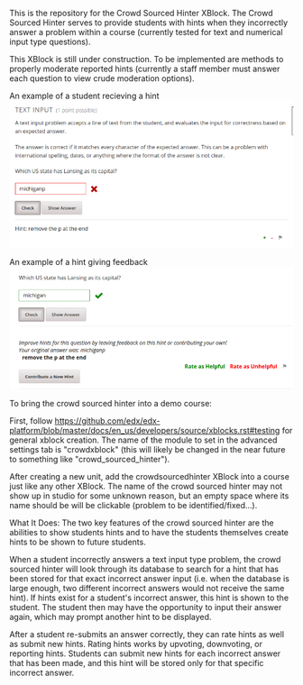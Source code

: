 This is the repository for the Crowd Sourced Hinter XBlock. The Crowd Sourced Hinter serves to provide students with hints when they incorrectly answer a problem within a course (currently tested for text and numerical input type questions).

This XBlock is still under construction. To be implemented are methods to properly moderate reported hints (currently a staff member must answer each question to view crude moderation options).

An example of a student recieving a hint 
![CrowdSourcedHinter Hint Screenshot](crowdsourcedhinter_hint.png)


An example of a hint giving feedback
![CrowdSourcedHinter Student Feedback Screenshot](crowdsourcedhinter_feedback.png)

To bring the crowd sourced hinter into a demo course:

First, follow https://github.com/edx/edx-platform/blob/master/docs/en_us/developers/source/xblocks.rst#testing for general xblock creation.
The name of the module to set in the advanced settings tab is "crowdxblock" (this will likely be changed in the near future to something like "crowd_sourced_hinter").

After creating a new unit, add the crowdsourcedhinter XBlock into a course just like any other XBlock. The name of the crowd sourced hinter may not show up in studio for some unknown reason, but an empty space where its name should be will be clickable (problem to be identified/fixed...).

What It Does:
The two key features of the crowd sourced hinter are the abilities to show students hints and to have the students themselves create hints to be shown to future students. 

When a student incorrectly answers a text input type problem, the crowd sourced hinter will look through its database to search for a hint that has been stored for that exact incorrect answer input (i.e. when the database is large enough, two different incorrect answers would not receive the same hint). If hints exist for a student's incorrect answer, this hint is shown to the student. The student then may have the opportunity to input their answer again, which may prompt another hint to be displayed. 

After a student re-submits an answer correctly, they can rate hints as well as submit new hints. Rating hints works by upvoting, downvoting, or reporting hints. Students can submit new hints for each incorrect answer that has been made, and this hint will be stored only for that specific incorrect answer.
